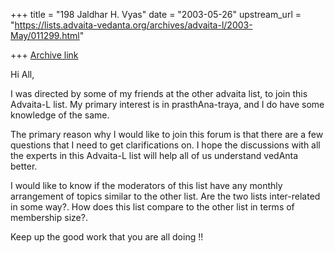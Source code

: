 +++
title = "198 Jaldhar H. Vyas"
date = "2003-05-26"
upstream_url = "https://lists.advaita-vedanta.org/archives/advaita-l/2003-May/011299.html"

+++
[Archive link](https://lists.advaita-vedanta.org/archives/advaita-l/2003-May/011299.html)

Hi All,

I was directed by some of my friends at the other advaita list, to join
this Advaita-L list. My primary interest is in prasthAna-traya, and I do
have some knowledge of the same.

The primary reason why I would like to join this forum is that there are a
few questions that I need to get clarifications on.  I hope the
discussions with all the experts in this Advaita-L list will help all of
us understand vedAnta better.

I would like to know if the moderators of this list have any monthly
arrangement of topics similar to the other list.  Are the two lists
inter-related in some way?.  How does this list compare to the other list
in terms of membership size?.

Keep up the good work that you are all doing !!



